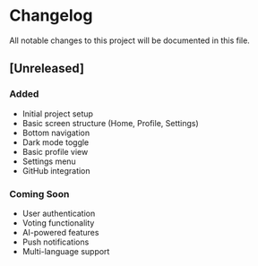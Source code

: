 # Changelog

All notable changes to this project will be documented in this file.

## [Unreleased]

### Added
- Initial project setup
- Basic screen structure (Home, Profile, Settings)
- Bottom navigation
- Dark mode toggle
- Basic profile view
- Settings menu
- GitHub integration

### Coming Soon
- User authentication
- Voting functionality
- AI-powered features
- Push notifications
- Multi-language support
